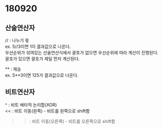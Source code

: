# 180920

## 산술연산자  
// : 나누기 몫  
ex. 5//3이면 1이 결과값으로 나온다.  
우선순위가 섞여있는 산술연산식에서 괄호가 없으면 우선순위에 따라 계산이 진행된다. 괄호가 있으면 괄호가 제일 먼저 계산된다.  

** : 제승  
ex. 5**3이면 125가 결과값으로 나온다.

## 비트연산자

^ : 비트 배타적 논리합(XOR)  
<< : 비트 이동(왼쪽) - 비트를 왼쪽으로 shift함  
>> : 비트 이동(오른쪽) - 비트를 오른쪽으로 shift함  
